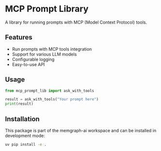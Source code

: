 # MCP Prompt Library

A library for running prompts with MCP (Model Context Protocol) tools.

## Features

- Run prompts with MCP tools integration
- Support for various LLM models
- Configurable logging
- Easy-to-use API

## Usage

```python
from mcp_prompt_lib import ask_with_tools

result = ask_with_tools("Your prompt here")
print(result)
```

## Installation

This package is part of the memgraph-ai workspace and can be installed in development mode:

```bash
uv pip install -e .
```
